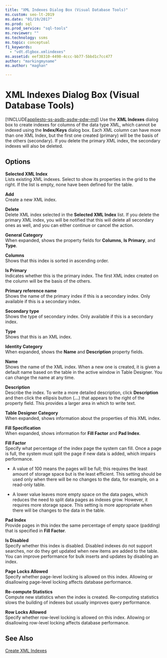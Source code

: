```yaml
---
title: "XML Indexes Dialog Box (Visual Database Tools)"
ms.custom: seo-lt-2019
ms.date: "01/19/2017"
ms.prod: sql
ms.prod_service: "sql-tools"
ms.reviewer: ""
ms.technology: ssms
ms.topic: conceptual
f1_keywords: 
  - "vdt.dlgbox.xmlindexes"
ms.assetid: eef38310-4498-4ccc-bb77-5bbd1c7cc477
author: "markingmyname"
ms.author: "maghan"

---
```

# XML Indexes Dialog Box (Visual Database Tools)
[!INCLUDE[appliesto-ss-asdb-asdw-pdw-md](../../includes/appliesto-ss-asdb-asdw-pdw-md.md)]
Use the **XML Indexes** dialog box to create indexes for columns of the data type XML, which cannot be indexed using the **Index/Keys** dialog box. Each XML column can have more than one XML Index, but the first one created (primary) will be the basis of the others (secondary). If you delete the primary XML index, the secondary indexes will also be deleted.  
  
## Options  
**Selected XML Index**  
Lists existing XML indexes. Select to show its properties in the grid to the right. If the list is empty, none have been defined for the table.  
  
**Add**  
Create a new XML index.  
  
**Delete**  
Delete XML index selected in the **Selected XML Index** list. If you delete the primary XML index, you will be notified that this will delete all secondary ones as well, and you can either continue or cancel the action.  
  
**General Category**  
When expanded, shows the property fields for **Columns**, **Is Primary**, and **Type**.  
  
**Columns**  
Shows that this index is sorted in ascending order.  
  
**Is Primary**  
Indicates whether this is the primary index. The first XML index created on the column will be the basis of the others.  
  
**Primary reference name**  
Shows the name of the primary index if this is a secondary index. Only available if this is a secondary index.  
  
**Secondary type**  
Shows the type of secondary index. Only available if this is a secondary index.  
  
**Type**  
Shows that this is an XML index.  
  
**Identity Category**  
When expanded, shows the **Name** and **Description** property fields.  
  
**Name**  
Shows the name of the XML index. When a new one is created, it is given a default name based on the table in the active window in Table Designer. You can change the name at any time.  
  
**Description**  
Describe the index. To write a more detailed description, click **Description** and then click the ellipsis button (**...**) that appears to the right of the property field. This provides a larger area in which to write text.  
  
**Table Designer Category**  
When expanded, shows information about the properties of this XML index.  
  
**Fill Specification**  
When expanded, shows information for **Fill Factor** and **Pad Index**.  
  
**Fill Factor**  
Specify what percentage of the index page the system can fill. Once a page is full, the system must split the page if new data is added, which impairs performance.  
  
-   A value of 100 means the pages will be full; this requires the least amount of storage space but is the least efficient. This setting should be used only when there will be no changes to the data, for example, on a read-only table.  
  
-   A lower value leaves more empty space on the data pages, which reduces the need to split data pages as indexes grow. However, it requires more storage space. This setting is more appropriate when there will be changes to the data in the table.  
  
**Pad Index**  
Provide pages in this index the same percentage of empty space (padding) that is specified in **Fill Factor**.  
  
**Is Disabled**  
Specify whether this index is disabled. Disabled indexes do not support searches, nor do they get updated when new items are added to the table. You can improve performance for bulk inserts and updates by disabling an index.  
  
**Page Locks Allowed**  
Specify whether page-level locking is allowed on this index. Allowing or disallowing page-level locking affects database performance.  
  
**Re-compute Statistics**  
Compute new statistics when the index is created. Re-computing statistics slows the building of indexes but usually improves query performance.  
  
**Row Locks Allowed**  
Specify whether row-level locking is allowed on this index. Allowing or disallowing row-level locking affects database performance.  
  
## See Also  
[Create XML Indexes](../../relational-databases/xml/create-xml-indexes.md)  
  
